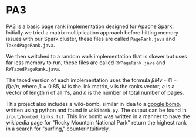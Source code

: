 # PA3

PA3 is a basic page rank implementation designed for Apache Spark. Initially we tried a matrix multiplication approach before hitting memory issues with our Spark cluster, these files are called `PageRank.java` and `TaxedPageRank.java`.

We then switched to a random walk implementation that is slower but uses far less memory to run, these files are called `RWPageRank.java` and `RWTaxedPageRank.java`.

The taxed version of each implementation uses the formula $\beta Mv + (1 - \beta)e/n$, where $\beta = 0.85$, $M$ is the link matrix, $v$ is the ranks vector, $e$ is a vector of length $n$ of all $1$'s, and $n$ is the number of total number of pages.

This project also includes a wiki-bomb, similar in idea to a [google bomb](https://en.wikipedia.org/wiki/Google_bombing), written using python and found in `wikibomb.py`. The output can be found in `input/bombed_links.txt`. This link bomb was written in a manner to have the wikipedia page for "Rocky Mountain National Park" return the highest rank in a search for "surfing," counterintuitively.
